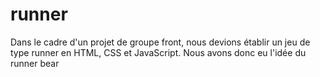 # runner
Dans le cadre d'un projet de groupe front, nous devions établir un jeu de type runner en HTML, CSS et JavaScript. 
Nous avons donc eu l'idée du runner bear
